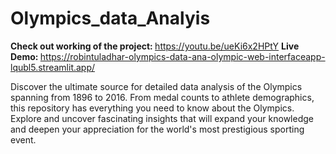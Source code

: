 # Olympics_data_Analyis
<b>Check out working of the project: </b> https://youtu.be/ueKi6x2HPtY
<b>Live Demo: </b>https://robintuladhar-olympics-data-ana-olympic-web-interfaceapp-lqubl5.streamlit.app/ 

Discover the ultimate source for detailed data analysis of the Olympics spanning from 1896 to 2016. From medal counts to athlete demographics, this repository has everything you need to know about the Olympics. Explore and uncover fascinating insights that will expand your knowledge and deepen your appreciation for the world's most prestigious sporting event.


